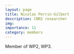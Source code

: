 ```yaml
---
layout: page
title: Nicolas Perrin-Gilbert
description: CNRS researcher
img: 
importance: 11
category: members
---
```


Member of WP2, WP3.